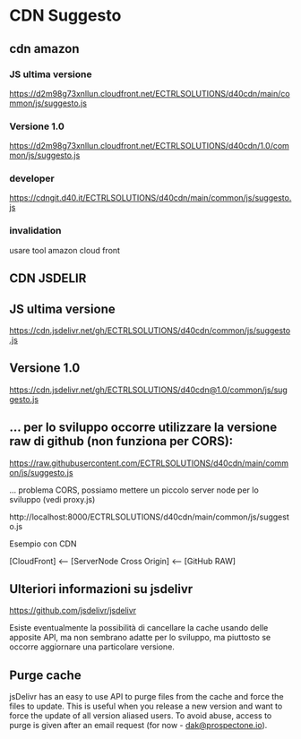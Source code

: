 # CDN Suggesto

## cdn amazon 

### JS ultima versione

https://d2m98g73xnllun.cloudfront.net/ECTRLSOLUTIONS/d40cdn/main/common/js/suggesto.js

### Versione 1.0

https://d2m98g73xnllun.cloudfront.net/ECTRLSOLUTIONS/d40cdn/1.0/common/js/suggesto.js

### developer

https://cdngit.d40.it/ECTRLSOLUTIONS/d40cdn/main/common/js/suggesto.js

### invalidation

usare tool amazon cloud front



## CDN JSDELIR


## JS ultima versione
https://cdn.jsdelivr.net/gh/ECTRLSOLUTIONS/d40cdn/common/js/suggesto.js

## Versione 1.0
https://cdn.jsdelivr.net/gh/ECTRLSOLUTIONS/d40cdn@1.0/common/js/suggesto.js

## ... per lo sviluppo occorre utilizzare la versione raw di github (non funziona per CORS):
https://raw.githubusercontent.com/ECTRLSOLUTIONS/d40cdn/main/common/js/suggesto.js

... problema CORS, possiamo mettere un piccolo server node per lo sviluppo (vedi proxy.js)

http://localhost:8000/ECTRLSOLUTIONS/d40cdn/main/common/js/suggesto.js


Esempio  con CDN

[CloudFront] <-- [ServerNode Cross Origin] <-- [GitHub RAW]



## Ulteriori informazioni su jsdelivr
https://github.com/jsdelivr/jsdelivr

Esiste eventualmente la possibilità di cancellare la cache usando delle apposite API,
ma non sembrano adatte per lo sviluppo, ma piuttosto se occorre aggiornare una particolare versione.

## Purge cache
jsDelivr has an easy to use API to purge files from the cache and force the files to update. 
This is useful when you release a new version and want to force the update of all version aliased users.
To avoid abuse, access to purge is given after an email request (for now - dak@prospectone.io).




